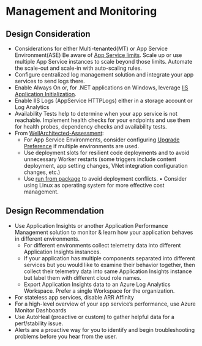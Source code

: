 # Management and Monitoring
## Design Consideration
- Considerations for either Multi-tenanted(MT) or App Service Environment(ASE) Be aware of [App Service limits](https://docs.microsoft.com/en-us/azure/azure-resource-manager/management/azure-subscription-service-limits#app-service-limits). Scale up or use multiple App Service instances to scale beyond those limits. Automate the scale-out and scale-in with auto-scaling rules.
- Configure centralized log management solution and integrate your app services to send logs there.
- Enable Always On or, for .NET applications on Windows, leverage [IIS Application Initialization](https://docs.microsoft.com/en-us/iis/get-started/whats-new-in-iis-8/iis-80-application-initialization).
- Enable IIS Logs (AppService HTTPLogs) either in a storage account or Log Analytics 
- Availability Tests help to determine when your app service is not reachable. Implement health checks for your endpoints and use them for health probes, dependency checks and availability tests.
- From [WellArchitected-Assessment](https://github.com/Azure/WellArchitected-Assessment/blob/main/assessments/operationalexcellence/service.md#Azure-App-Service):
    - For App Service Environments, consider configuring [Upgrade Preference](https://docs.microsoft.com/azure/app-service/environment/using-an-ase#upgrade-preference) if multiple environments are used. 
    - Use deployment slots for resilient code deployments and to avoid unnecessary Worker restarts (some triggers include content deployment, app setting changes, VNet integration configuration changes, etc.)
    - Use [run from package](https://docs.microsoft.com/azure/app-service/deploy-run-package) to avoid deployment conflicts.
•	Consider using Linux as operating system for more effective cost management.
## Design Recommendation 
- Use Application Insights or another Application Performance Management solution to monitor & learn how your application behaves in different environments.
    - For different environments collect telemetry data into different Application Insights instances.
    - If your application has multiple components separated into different services but you would like to examine their behavior together, then collect their telemetry data into same Application Insights instance but label them with different cloud role names.
    - Export Application Insights data to an Azure Log Analytics Workspace. Prefer a single Workspace for the organization.
- For stateless app services, disable ARR Affinity
- For a high-level overview of your app service’s performance, use Azure Monitor Dashboards
- Use AutoHeal (proactive or custom) to gather helpful data for a perf/stability issue.
- Alerts are a proactive way for you to identify and begin troubleshooting problems before you hear from the user.  
